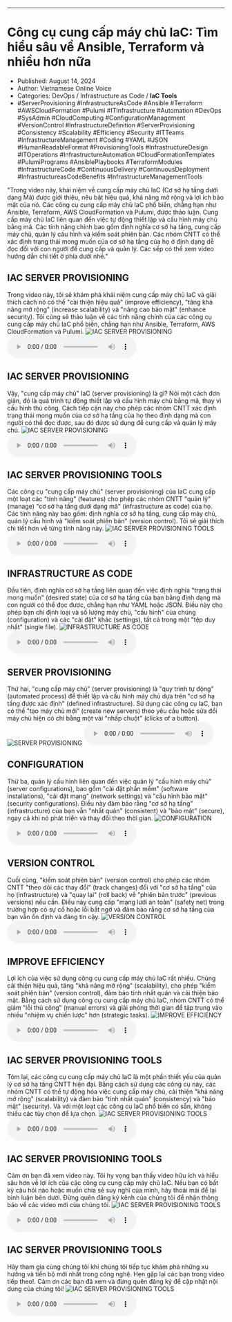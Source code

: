 
---

# Công cụ cung cấp máy chủ IaC: Tìm hiểu sâu về Ansible, Terraform và nhiều hơn nữa

- Published: August 14, 2024
- Author: Vietnamese Online Voice
- Categories: DevOps / Infrastructure as Code / **IaC Tools**
- #ServerProvisioning #InfrastructureAsCode #Ansible #Terraform #AWSCloudFormation #Pulumi #ITInfrastructure #Automation #DevOps #SysAdmin #CloudComputing #ConfigurationManagement #VersionControl #InfrastructureDefinition #ServerProvisioning #Consistency #Scalability #Efficiency #Security #ITTeams #InfrastructureManagement #Coding #YAML #JSON #HumanReadableFormat #ProvisioningTools #InfrastructureDesign #ITOperations #InfrastructureAutomation #CloudFormationTemplates #PulumiPrograms #AnsiblePlaybooks #TerraformModules #InfrastructureCode #ContinuousDelivery #ContinuousDeployment #InfrastructureasCodeBenefits #InfrastructureManagementTools

"Trong video này, khái niệm về cung cấp máy chủ IaC (Cơ sở hạ tầng dưới dạng Mã) được giới thiệu, nêu bật hiệu quả, khả năng mở rộng và lợi ích bảo mật của nó. Các công cụ cung cấp máy chủ IaC phổ biến, chẳng hạn như Ansible, Terraform, AWS CloudFormation và Pulumi, được thảo luận. Cung cấp máy chủ IaC liên quan đến việc tự động thiết lập và cấu hình máy chủ bằng mã. Các tính năng chính bao gồm định nghĩa cơ sở hạ tầng, cung cấp máy chủ, quản lý cấu hình và kiểm soát phiên bản. Các nhóm CNTT có thể xác định trạng thái mong muốn của cơ sở hạ tầng của họ ở định dạng dễ đọc đối với con người để cung cấp và quản lý. Các sếp có thể xem video hướng dẫn chi tiết ở phía dưới nhé."


## IAC SERVER PROVISIONING

Trong video này, tôi sẽ khám phá khái niệm cung cấp máy chủ IaC và giải thích cách nó có thể "cải thiện hiệu quả" (improve efficiency), "tăng khả năng mở rộng" (increase scalability) và "nâng cao bảo mật" (enhance security). Tôi cũng sẽ thảo luận về các tính năng chính của các công cụ cung cấp máy chủ IaC phổ biến, chẳng hạn như Ansible, Terraform, AWS CloudFormation và Pulumi.
![IAC SERVER PROVISIONING](https://http-archiver-apis-production-80.schnworks.com/storage/images/transitions/2024-08-14/transition--2328710438-Montserrat-Bold-004895.jpg)
<audio controls>
    <source src="https://http-archiver-apis-production-80.schnworks.com/storage/storage/audio/file-2607706413.mp3" type="audio/mpeg">
</audio>



## IAC SERVER PROVISIONING

Vậy, "cung cấp máy chủ" IaC (server provisioning) là gì? Nói một cách đơn giản, đó là quá trình tự động thiết lập và cấu hình máy chủ bằng mã, thay vì cấu hình thủ công. Cách tiếp cận này cho phép các nhóm CNTT xác định trạng thái mong muốn của cơ sở hạ tầng của họ theo định dạng mà con người có thể đọc được, sau đó được sử dụng để cung cấp và quản lý máy chủ.
![IAC SERVER PROVISIONING](https://http-archiver-apis-production-80.schnworks.com/storage/images/transitions/2024-08-14/transition-19172046474-Montserrat-Medium-512DA8.jpg)
<audio controls>
    <source src="https://http-archiver-apis-production-80.schnworks.com/storage/storage/audio/file-13971456040.mp3" type="audio/mpeg">
</audio>



## IAC SERVER PROVISIONING TOOLS

Các công cụ "cung cấp máy chủ" (server provisioning) của IaC cung cấp một loạt các "tính năng" (features) cho phép các nhóm CNTT "quản lý" (manage) "cơ sở hạ tầng dưới dạng mã" (infrastructure as code) của họ. Các tính năng này bao gồm: định nghĩa cơ sở hạ tầng, cung cấp máy chủ, quản lý cấu hình và "kiểm soát phiên bản" (version control). Tôi sẽ giải thích chi tiết hơn về từng tính năng này.
![IAC SERVER PROVISIONING TOOLS](https://http-archiver-apis-production-80.schnworks.com/storage/images/transitions/2024-08-14/transition--9910006815-Montserrat-ExtraBold-673AB7.jpg)
<audio controls>
    <source src="https://http-archiver-apis-production-80.schnworks.com/storage/storage/audio/file-4476747066.mp3" type="audio/mpeg">
</audio>



## INFRASTRUCTURE AS CODE

Đầu tiên, định nghĩa cơ sở hạ tầng liên quan đến việc định nghĩa "trạng thái mong muốn" (desired state) của cơ sở hạ tầng của bạn bằng định dạng mà con người có thể đọc được, chẳng hạn như YAML hoặc JSON. Điều này cho phép bạn chỉ định loại và số lượng máy chủ, "cấu hình" của chúng (configuration) và các "cài đặt" khác (settings), tất cả trong một "tệp duy nhất" (single file).
![INFRASTRUCTURE AS CODE](https://http-archiver-apis-production-80.schnworks.com/storage/images/transitions/2024-08-14/transition-3603797979-Montserrat-Bold-303F9F.jpg)
<audio controls>
    <source src="https://http-archiver-apis-production-80.schnworks.com/storage/storage/audio/file-4616909966.mp3" type="audio/mpeg">
</audio>



## SERVER PROVISIONING

Thứ hai, "cung cấp máy chủ" (server provisioning) là "quy trình tự động" (automated process) để thiết lập và cấu hình máy chủ dựa trên "cơ sở hạ tầng được xác định" (defined infrastructure). Sử dụng các công cụ IaC, bạn có thể "tạo máy chủ mới" (create new servers) theo yêu cầu hoặc sửa đổi máy chủ hiện có chỉ bằng một vài "nhấp chuột" (clicks of a button).
![SERVER PROVISIONING](https://http-archiver-apis-production-80.schnworks.com/storage/images/transitions/2024-08-14/transition--16462643902-Montserrat-Bold-880E4F.jpg)
<audio controls>
    <source src="https://http-archiver-apis-production-80.schnworks.com/storage/storage/audio/file-57272935566.mp3" type="audio/mpeg">
</audio>



## CONFIGURATION

Thứ ba, quản lý cấu hình liên quan đến việc quản lý "cấu hình máy chủ" (server configurations), bao gồm "cài đặt phần mềm" (software installations), "cài đặt mạng" (network settings) và "cấu hình bảo mật" (security configurations). Điều này đảm bảo rằng "cơ sở hạ tầng" (infrastructure) của bạn vẫn "nhất quán" (consistent) và "bảo mật" (secure), ngay cả khi nó phát triển và thay đổi theo thời gian.
![CONFIGURATION](https://http-archiver-apis-production-80.schnworks.com/storage/images/transitions/2024-08-14/transition--13373373666-Montserrat-Regular-004895.jpg)
<audio controls>
    <source src="https://http-archiver-apis-production-80.schnworks.com/storage/storage/audio/file-20948770094.mp3" type="audio/mpeg">
</audio>



## VERSION CONTROL

Cuối cùng, "kiểm soát phiên bản" (version control) cho phép các nhóm CNTT "theo dõi các thay đổi" (track changes) đối với "cơ sở hạ tầng" của họ (infrastructure) và "quay lại" (roll back) về "phiên bản trước" (previous versions) nếu cần. Điều này cung cấp "mạng lưới an toàn" (safety net) trong trường hợp có sự cố hoặc lỗi bất ngờ và đảm bảo rằng cơ sở hạ tầng của bạn vẫn ổn định và đáng tin cậy.
![VERSION CONTROL](https://http-archiver-apis-production-80.schnworks.com/storage/images/transitions/2024-08-14/transition-28428280664-Montserrat-Black-512DA8.jpg)
<audio controls>
    <source src="https://http-archiver-apis-production-80.schnworks.com/storage/storage/audio/file-8394869929.mp3" type="audio/mpeg">
</audio>



## IMPROVE EFFICIENCY

Lợi ích của việc sử dụng công cụ cung cấp máy chủ IaC rất nhiều. Chúng cải thiện hiệu quả, tăng "khả năng mở rộng" (scalability), cho phép "kiểm soát phiên bản" (version control), đảm bảo tính nhất quán và cải thiện bảo mật. Bằng cách sử dụng công cụ cung cấp máy chủ IaC, nhóm CNTT có thể giảm "lỗi thủ công" (manual errors) và giải phóng thời gian để tập trung vào nhiều "nhiệm vụ chiến lược" hơn (strategic tasks).
![IMPROVE EFFICIENCY](https://http-archiver-apis-production-80.schnworks.com/storage/images/transitions/2024-08-14/transition--37538498316-Montserrat-Thin-880E4F.jpg)
<audio controls>
    <source src="https://http-archiver-apis-production-80.schnworks.com/storage/storage/audio/file-47303412687.mp3" type="audio/mpeg">
</audio>



## IAC SERVER PROVISIONING TOOLS

Tóm lại, các công cụ cung cấp máy chủ IaC là một phần thiết yếu của quản lý cơ sở hạ tầng CNTT hiện đại. Bằng cách sử dụng các công cụ này, các nhóm CNTT có thể tự động hóa việc cung cấp máy chủ, cải thiện "khả năng mở rộng" (scalability) và đảm bảo "tính nhất quán" (consistency) và "bảo mật" (security). Và với một loạt các công cụ IaC phổ biến có sẵn, không thiếu các tùy chọn để lựa chọn.
![IAC SERVER PROVISIONING TOOLS](https://http-archiver-apis-production-80.schnworks.com/storage/images/transitions/2024-08-14/transition--23215526090-Montserrat-ExtraBold-283593.jpg)
<audio controls>
    <source src="https://http-archiver-apis-production-80.schnworks.com/storage/storage/audio/file-18493209060.mp3" type="audio/mpeg">
</audio>



## IAC SERVER PROVISIONING TOOLS

Cảm ơn bạn đã xem video này. Tôi hy vọng bạn thấy video hữu ích và hiểu sâu hơn về lợi ích của các công cụ cung cấp máy chủ IaC. Nếu bạn có bất kỳ câu hỏi nào hoặc muốn chia sẻ suy nghĩ của mình, hãy thoải mái để lại bình luận bên dưới. Đừng quên đăng ký kênh của chúng tôi để nhận thông báo về các video mới của chúng tôi.
![IAC SERVER PROVISIONING TOOLS](https://http-archiver-apis-production-80.schnworks.com/storage/images/transitions/2024-08-14/transition-25505854951-Montserrat-SemiBold-004895.jpg)
<audio controls>
    <source src="https://http-archiver-apis-production-80.schnworks.com/storage/storage/audio/file-1758041497.mp3" type="audio/mpeg">
</audio>



## IAC SERVER PROVISIONING TOOLS

Hãy tham gia cùng chúng tôi khi chúng tôi tiếp tục khám phá những xu hướng và tiến bộ mới nhất trong công nghệ. Hẹn gặp lại các bạn trong video tiếp theo!. Cảm ơn các bạn đã xem và đừng quên đăng ký để cập nhật nội dung của chúng tôi!
![IAC SERVER PROVISIONING TOOLS](https://http-archiver-apis-production-80.schnworks.com/storage/images/transitions/2024-08-14/transition--40486165895-Montserrat-Thin-7B1FA2.jpg)
<audio controls>
    <source src="https://http-archiver-apis-production-80.schnworks.com/storage/storage/audio/file-20095606610.mp3" type="audio/mpeg">
</audio>

